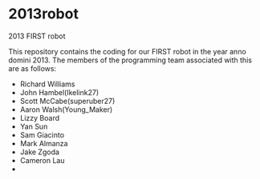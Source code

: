 2013robot
=========

2013 FIRST robot 

This repository contains the coding for our FIRST robot in the year anno domini 2013. The members of the programming team associated with this are as follows:

* Richard Williams
* John Hambel(Ikelink27)
* Scott McCabe(superuber27)
* Aaron Walsh(Young_Maker)
* Lizzy Board
* Yan Sun 
* Sam Giacinto
* Mark Almanza
* Jake Zgoda
* Cameron Lau
* 
